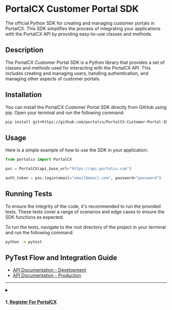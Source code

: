 # PortalCX Customer Portal SDK
The official Python SDK for creating and managing customer portals in PortalCX. This SDK simplifies the process of integrating your applications with the PortalCX API by providing easy-to-use classes and methods.

## Description
The PortalCX Customer Portal SDK is a Python library that provides a set of classes and methods used for interacting with the PortalCX API. This includes creating and managing users, handling authentication, and managing other aspects of customer portals.

## Installation
You can install the PortalCX Customer Portal SDK directly from GitHub using pip. Open your terminal and run the following command:

```bash
pip install git+https://github.com/portalcx/PortalCX-Customer-Portal-SDK.git
```

## Usage
Here is a simple example of how to use the SDK in your application:

```python
from portalcx import PortalCX

pxc = PortalCX(api_base_url="https://api.portalcx.com")

auth_token = pxc.login(email="email@email.com", password="password")
```

## Running Tests
To ensure the integrity of the code, it's recommended to run the provided tests. These tests cover a range of scenarios and edge cases to ensure the SDK functions as expected.

To run the tests, navigate to the root directory of the project in your terminal and run the following command:

```bash
python -m pytest
```

## PyTest Flow and Integration Guide

- [API Documentation - Development](https://apidev.portalcx.io/swagger/v1/swagger)
- [API Documentation - Production](https://apidev.portalcx.io/swagger/v1/swagger)

<hr>

<details><summary><h4>1.<a href="https://signup.portalcx.com"> Register For PortalCX</a></h4></summary>

Try Portal Free for 14 Days!

<details>

<hr>

<details><summary><h4>2. Login And Save Token</h4></summary>

**URL:** `/api/AuthManagement/Login`

**JSON Schema:**

```json
{
    "/api/AuthManagement/Login": {
        "post": {
            "tags": [
                "AuthManagement"
            ],
            "requestBody": {
                "content": {
                    "application/json": {
                        "schema": {
                            "$ref": "#/components/schemas/UserLoginRequest"
                        }
                    },
                    "text/json": {
                        "schema": {
                            "$ref": "#/components/schemas/UserLoginRequest"
                        }
                    },
                    "application/*+json": {
                        "schema": {
                            "$ref": "#/components/schemas/UserLoginRequest"
                        }
                    }
                }
            },
            "responses": {
                "200": {
                    "description": "Success"
                }
            }
        }
    },
    "UserLoginRequest": {
        "required": [
            "email",
            "password"
        ],
        "type": "object",
        "properties": {
            "email": {
                "minLength": 1,
                "type": "string"
            },
            "password": {
                "minLength": 1,
                "type": "string"
            }
        },
        "additionalProperties": false
    }
}
```

</details>

<hr>

<details><summary><h4>3. Create Project Template And Save Template ID</h4></summary>

**URL:** `/api/Admin/Template/CreateTemplate`

**JSON Schema:**

```json
{
    "/api/Admin/Template/CreateTemplate": {
        "post": {
            "tags": [
                "AdminTemplate"
            ],
            "requestBody": {
                "content": {
                    "multipart/form-data": {
                        "schema": {
                            "required": [
                                "CompanyName",
                                "ContactEmail",
                                "ContactPhone",
                                "IsCustomerReferrals",
                                "Title"
                            ],
                            "type": "object",
                            "properties": {
                                "TemplateId": {
                                    "type": "string",
                                    "format": "uuid"
                                },
                                "CompanyId": {
                                    "type": "integer",
                                    "format": "int64"
                                },
                                "Title": {
                                    "type": "string"
                                },
                                "ContactEmail": {
                                    "type": "string"
                                },
                                "ContactPhone": {
                                    "type": "string"
                                },
                                "CompanyName": {
                                    "type": "string"
                                },
                                "Color": {
                                    "type": "string"
                                },
                                "TemplateAppLogoUpload": {
                                    "type": "string",
                                    "format": "binary"
                                },
                                "EmailLogoUpload": {
                                    "type": "string",
                                    "format": "binary"
                                },
                                "IsCustomerReferrals": {
                                    "type": "boolean"
                                },
                                "IsLogoUpdate": {
                                    "type": "boolean"
                                },
                                "IsEmailLogoUpdate": {
                                    "type": "boolean"
                                },
                                "CountryId": {
                                    "type": "integer",
                                    "format": "int64"
                                }
                            }
                        },
                        "encoding": {
                            "TemplateId": {
                                "style": "form"
                            },
                            "CompanyId": {
                                "style": "form"
                            },
                            "Title": {
                                "style": "form"
                            },
                            "ContactEmail": {
                                "style": "form"
                            },
                            "ContactPhone": {
                                "style": "form"
                            },
                            "CompanyName": {
                                "style": "form"
                            },
                            "Color": {
                                "style": "form"
                            },
                            "TemplateAppLogoUpload": {
                                "style": "form"
                            },
                            "EmailLogoUpload": {
                                "style": "form"
                            },
                            "IsCustomerReferrals": {
                                "style": "form"
                            },
                            "IsLogoUpdate": {
                                "style": "form"
                            },
                            "IsEmailLogoUpdate": {
                                "style": "form"
                            },
                            "CountryId": {
                                "style": "form"
                            }
                        }
                    }
                }
            },
            "responses": {
                "200": {
                    "description": "Success"
                }
            }
        }
    }
}
```
</details>

<hr>

<details><summary><h4>4. Create Stages From Template ID</h4></summary>

>**Note:** In the test workflow, we create 3 stages, each with different options.

**URL:** `/api/Admin/Template/CreateStage`

**JSON Schema:**

```json
{
    "/api/Admin/Template/CreateStage": {
        "post": {
            "tags": [
                "AdminTemplate"
            ],
            "requestBody": {
                "content": {
                    "application/json": {
                        "schema": {
                            "$ref": "#/components/schemas/TemplateStageCreateRequest"
                        }
                    },
                    "text/json": {
                        "schema": {
                            "$ref": "#/components/schemas/TemplateStageCreateRequest"
                        }
                    },
                    "application/*+json": {
                        "schema": {
                            "$ref": "#/components/schemas/TemplateStageCreateRequest"
                        }
                    }
                }
            },
            "responses": {
                "200": {
                    "description": "Success"
                }
            }
        }
    },
    "TemplateStageCreateRequest": {
        "required": [
            "stageDescription",
            "stageName",
            "templateId"
        ],
        "type": "object",
        "properties": {
            "templateStageId": {
                "type": "integer",
                "format": "int64"
            },
            "templateId": {
                "type": "string",
                "format": "uuid"
            },
            "stageName": {
                "minLength": 1,
                "type": "string"
            },
            "stageDescription": {
                "minLength": 1,
                "type": "string"
            },
            "stagePromptButtonCopy": {
                "type": "string",
                "nullable": true
            },
            "stagePromptButtonUrl": {
                "type": "string",
                "nullable": true
            }
        },
        "additionalProperties": false
    }
}
```
</details>

<hr>

<details><summary><h4>5. Create Project From Template ID</h4></summary>

**URL:** `/api/Admin/Project/CreateProject`

**JSON Schema:**

```json
{
    "/api/Admin/Project/CreateProject": {
        "post": {
            "tags": [
                "AdminProject"
            ],
            "requestBody": {
                "content": {
                    "application/json": {
                        "schema": {
                            "$ref": "#/components/schemas/ProjectCreateRequest"
                        }
                    },
                    "text/json": {
                        "schema": {
                            "$ref": "#/components/schemas/ProjectCreateRequest"
                        }
                    },
                    "application/*+json": {
                        "schema": {
                            "$ref": "#/components/schemas/ProjectCreateRequest"
                        }
                    }
                }
            },
            "responses": {
                "200": {
                    "description": "Success"
                }
            }
        }
    },
    "ProjectCreateRequest": {
        "required": [
            "email",
            "firstName",
            "lastName",
            "phoneNumber",
            "templateId"
        ],
        "type": "object",
        "properties": {
            "projectId": {
                "type": "integer",
                "format": "int64"
            },
            "templateId": {
                "type": "string",
                "format": "uuid"
            },
            "firstName": {
                "minLength": 1,
                "type": "string"
            },
            "lastName": {
                "minLength": 1,
                "type": "string"
            },
            "email": {
                "minLength": 1,
                "type": "string"
            },
            "phoneNumber": {
                "minLength": 1,
                "type": "string"
            },
            "addressLine1": {
                "type": "string",
                "nullable": true
            },
            "addressLine2": {
                "type": "string",
                "nullable": true
            },
            "city": {
                "type": "string",
                "nullable": true
            },
            "stateCode": {
                "type": "string",
                "nullable": true
            },
            "zip": {
                "type": "string",
                "nullable": true
            },
            "notifyViaEmail": {
                "type": "boolean"
            },
            "notifyViaSMS": {
                "type": "boolean"
            },
            "completeFirstStage": {
                "type": "boolean"
            },
            "countryId": {
                "minimum": 1,
                "type": "integer",
                "format": "int64"
            },
            "projectSubscribers": {
                "type": "array",
                "items": {
                    "$ref": "#/components/schemas/ProjectSubscriberRequestViewModel"
                },
                "nullable": true
            }
        },
        "additionalProperties": false
    }
}
```
</details>

<hr>

<details><summary><h4>6. Get All Stages By Template ID</h4></summary>

**URL:** `/api/Admin/Template/GetAllStagesByTemplateId`

**JSON Schema:**

```json
{
    "/api/Admin/Template/GetAllStagesByTemplateId": {
        "get": {
            "tags": [
                "AdminTemplate"
            ],
            "parameters": [
                {
                    "name": "templateId",
                    "in": "query",
                    "schema": {
                        "type": "string",
                        "format": "uuid"
                    }
                }
            ],
            "responses": {
                "200": {
                    "description": "Success"
                }
            }
        }
    }
}
```
</details>

<hr>

<details><summary><h4>7. Complete Each Stage Until Project Complete by Project ID And Stage ID/Name</h4></summary>

**URL:** `/api/Admin/Project/ProjectStageChange`

**JSON Schema:**

```json
{
    "/api/Admin/Project/ProjectStageChange": {
        "post": {
            "tags": [
                "AdminProject"
            ],
            "requestBody": {
                "content": {
                    "application/json": {
                        "schema": {
                            "$ref": "#/components/schemas/ProjectStageChangeRequest"
                        }
                    },
                    "text/json": {
                        "schema": {
                            "$ref": "#/components/schemas/ProjectStageChangeRequest"
                        }
                    },
                    "application/*+json": {
                        "schema": {
                            "$ref": "#/components/schemas/ProjectStageChangeRequest"
                        }
                    }
                }
            },
            "responses": {
                "200": {
                    "description": "Success"
                }
            }
        }
    },
    "ProjectStageChangeRequest": {
        "required": [
            "completedDate",
            "notifyViaEmail",
            "projectId",
            "templateStages"
        ],
        "type": "object",
        "properties": {
            "projectId": {
                "type": "integer",
                "format": "int64"
            },
            "templateStages": {
                "type": "array",
                "items": {
                    "$ref": "#/components/schemas/StagesViewModel"
                }
            },
            "completedDate": {
                "type": "string",
                "format": "date-time"
            },
            "notifyViaEmail": {
                "type": "boolean"
            },
            "stageId": {
                "type": "integer",
                "format": "int64",
                "nullable": true
            },
            "templateStageId": {
                "type": "integer",
                "format": "int64",
                "nullable": true
            }
        },
        "additionalProperties": false
    },
    "StagesViewModel": {
        "type": "object",
        "properties": {
            "stageId": {
                "type": "integer",
                "format": "int64",
                "nullable": true
            },
            "templateStageId": {
                "type": "integer",
                "format": "int64",
                "nullable": true
            },
            "templateStageName": {
                "type": "string",
                "nullable": true
            },
            "isCompleted": {
                "type": "boolean"
            },
            "displayOrder": {
                "type": "integer",
                "format": "int32"
            },
            "createdDate": {
                "type": "string",
                "format": "date-time"
            }
        },
        "additionalProperties": false
    }
}
```
</details>

<hr>

<details><summary><h4>8. Update Project Information By Project ID</h4></summary>

>**Note:** Update Name And Email In Project

**URL:** `/api/Admin/Project/UpdateProject`

**JSON Schema:**

```json
{
    "/api/Admin/Project/UpdateProject": {
        "post": {
            "tags": [
                "AdminProject"
            ],
            "requestBody": {
                "content": {
                    "application/json": {
                        "schema": {
                            "$ref": "#/components/schemas/GetProjectDetailViewModel"
                        }
                    },
                    "text/json": {
                        "schema": {
                            "$ref": "#/components/schemas/GetProjectDetailViewModel"
                        }
                    },
                    "application/*+json": {
                        "schema": {
                            "$ref": "#/components/schemas/GetProjectDetailViewModel"
                        }
                    }
                }
            },
            "responses": {
                "200": {
                    "description": "Success"
                }
            }
        }
    },
    "GetProjectDetailViewModel": {
        "type": "object",
        "properties": {
            "projectId": {
                "type": "integer",
                "format": "int64"
            },
            "status": {
                "$ref": "#/components/schemas/ProjectStatusEnum"
            },
            "firstName": {
                "type": "string",
                "nullable": true
            },
            "lastName": {
                "type": "string",
                "nullable": true
            },
            "phone": {
                "type": "string",
                "nullable": true
            },
            "email": {
                "type": "string",
                "nullable": true
            },
            "addressLine1": {
                "type": "string",
                "nullable": true
            },
            "addressLine2": {
                "type": "string",
                "nullable": true
            },
            "city": {
                "type": "string",
                "nullable": true
            },
            "stateCode": {
                "type": "string",
                "nullable": true
            },
            "zip": {
                "type": "string",
                "nullable": true
            },
            "notifyViaEmail": {
                "type": "boolean"
            },
            "notifyViaSMS": {
                "type": "boolean"
            },
            "countryId": {
                "type": "integer",
                "format": "int64",
                "nullable": true
            },
            "projectSubscribers": {
                "type": "array",
                "items": {
                    "$ref": "#/components/schemas/ProjectSubscriberRequestViewModel"
                },
                "nullable": true
            },
            "deletedProjectSubscriberIds": {
                "type": "array",
                "items": {
                    "type": "integer",
                    "format": "int64"
                },
                "nullable": true
            }
        },
        "additionalProperties": false
    },
    "ProjectStatusEnum": {
        "enum": [
            0,
            1,
            2
        ],
        "type": "integer",
        "format": "int32"
    },
    "ProjectSubscriberRequestViewModel": {
        "required": [
            "email",
            "firstName",
            "lastName",
            "phonenumber"
        ],
        "type": "object",
        "properties": {
            "projectSubscriberId": {
                "type": "integer",
                "format": "int64"
            },
            "firstName": {
                "minLength": 1,
                "type": "string"
            },
            "lastName": {
                "minLength": 1,
                "type": "string"
            },
            "email": {
                "minLength": 1,
                "type": "string"
            },
            "phonenumber": {
                "minLength": 1,
                "type": "string"
            },
            "notifyViaEmail": {
                "type": "boolean"
            },
            "notifyViaSMS": {
                "type": "boolean"
            },
            "countryId": {
                "type": "integer",
                "format": "int64"
            }
        },
        "additionalProperties": false
    }
}
```
</details>

<hr>

<details><summary><h4>9. Delete Project By Project ID</h4></summary>

**URL:** `/api/Admin/Project/DeleteProject`

**JSON Schema:**

```json
{
    "/api/Admin/Project/DeleteProject": {
        "delete": {
            "tags": [
                "AdminProject"
            ],
            "parameters": [
                {
                    "name": "projectId",
                    "in": "query",
                    "schema": {
                        "type": "integer",
                        "format": "int64"
                    }
                }
            ],
            "responses": {
                "200": {
                    "description": "Success"
                }
            }
        }
    }
}
```
</details>

<hr>

<details><summary><h4>10. Delete Each Stage By Template Stage ID</h4></summary>

**URL:** `/api/Admin/Template/DeleteStage`

**JSON Schema:**

```json
{
    "/api/Admin/Template/DeleteStage": {
        "delete": {
            "tags": [
                "AdminTemplate"
            ],
            "parameters": [
                {
                    "name": "templateStageId",
                    "in": "query",
                    "schema": {
                        "type": "integer",
                        "format": "int64"
                    }
                }
            ],
            "responses": {
                "200": {
                    "description": "Success"
                }
            }
        }
    }
}
```
</details>

<hr>

<details><summary><h4>11. Delete Template</h4></summary>

**URL:** `/api/Admin/Project/DeleteProject`

**JSON Schema:**

```json
{
    "/api/Admin/Template/DeleteTemplate": {
        "delete": {
            "tags": [
                "AdminTemplate"
            ],
            "parameters": [
                {
                    "name": "templateId",
                    "in": "query",
                    "schema": {
                        "type": "string",
                        "format": "uuid"
                    }
                }
            ],
            "responses": {
                "200": {
                    "description": "Success"
                }
            }
        }
    }
}
```
</details>

<hr>

## Contributing
We welcome contributions to this project! To get started, follow these steps:

1. Fork the repository.
2. Create a new branch for your feature or bug fix.
3. Write tests for your changes.
4. Implement your changes.
5. Run the tests and make sure they pass.
6. Submit a pull request with test output in the summary.

## License
This project is licensed under the MIT License, which means that you are free to use, modify, and distribute the code as long as the original copyright and license notice are included.
